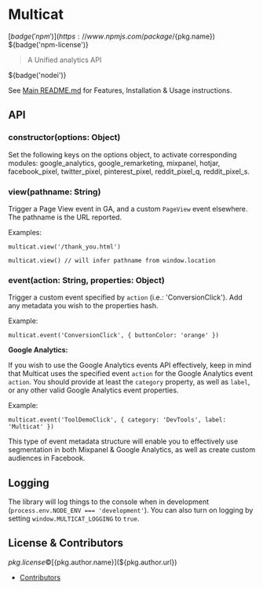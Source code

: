 # Multicat

[${badge('npm')}](https://www.npmjs.com/package/${pkg.name}) ${badge('npm-license')} 

> A Unified analytics API

${badge('nodei')}

See [Main README.md](https://github.com/cofablab/${pkg.name}) for Features, Installation & Usage instructions.

## API

### constructor(options: Object)

Set the following keys on the options object, to activate corresponding modules: google_analytics, google_remarketing, mixpanel, hotjar, facebook_pixel, twitter_pixel, pinterest_pixel, reddit_pixel_q, reddit_pixel_s.

### view(pathname: String)

Trigger a Page View event in GA, and a custom `PageView` event elsewhere. The pathname is the URL reported.

Examples:

`multicat.view('/thank_you.html')`

`multicat.view() // will infer pathname from window.location`

### event(action: String, properties: Object)

Trigger a custom event specified by `action` (i.e.: 'ConversionClick'). Add any metadata you wish to the properties hash.

Example:

`multicat.event('ConversionClick', { buttonColor: 'orange' })`

**Google Analytics:**

If you wish to use the Google Analytics events API effectively, keep in mind that Multicat uses the specified event `action`  for the Google Analytics event `action`. You should provide at least the `category` property, as well as `label`, or any other valid Google Analytics event properties.

Example:

`multicat.event('ToolDemoClick', { category: 'DevTools', label: 'Multicat' })`

This type of event metadata structure will enable you to effectively use segmentation in both Mixpanel & Google Analytics, as well as create custom audiences in Facebook.   

## Logging

The library will log things to the console when in development (`process.env.NODE_ENV === 'development'`). You can also turn on logging by setting `window.MULTICAT_LOGGING` to `true`.

## License & Contributors

${pkg.license} © [${pkg.author.name}](${pkg.author.url})

- [Contributors](${pkg.contributors[0].url})
